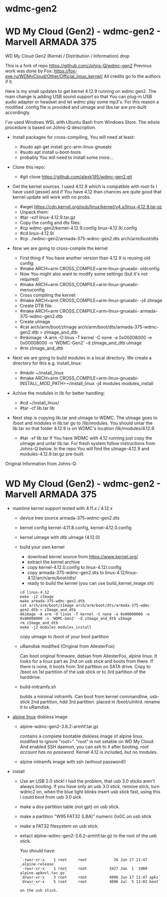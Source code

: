# wdmc-gen2 
WD My Cloud (Gen2) - wdmc-gen2 - Marvell ARMADA 375
===================================================
WD My Cloud  Gen2 (Kernel / Distribution / Information) drop

This is a fork of repo https://github.com/Johns-Q/wdmc-gen2
Previous work was done by Fox: https://fox-exe.ru/WDMyCloud/Other/Official_linux_kernel/
All credits go to the authors if it.

Here is my small updates to get kernel 4.12.9 running on wdmc gen2.
The main change is adding USB sound support so that You can plug-in USB audio adapter
or headset and let wdmc play some mp3's. For this reason a modified .config file is provided
and uImage and libs.tar are pre-built accordingly.

I've used Windows WSL with Ubuntu Bash from Windows Store.
The whole procedure is based on Johns-Q description.

* Install packages for cross-compiling, You will need at least:
	- #sudo apt-get install gcc-arm-linux-gnueabi
    - #sudo apt install u-boot-tools
	- probably You will need to install some more...
* Clone this repo:
	- #git clone https://github.com/alexk195/wdmc-gen2.git
* Get the kernel sources. I used 4.12.9 which is compatible with root-fs I have used (jessie) and 
if You have 4.12 than chances are quite good that kernel update will work with no probs.
	- #wget https://cdn.kernel.org/pub/linux/kernel/v4.x/linux-4.12.9.tar.gz
	- Unpack them:
	- #tar -xzf linux-4.12.9.tar.gz
	- Copy the config and dts files:
    - #cp wdmc-gen2/kernel-4.12.9.config linux-4.12.9/.config
    - #cd linux-4.12.9/
    - #cp ../wdmc-gen2/armada-375-wdmc-gen2.dts arch/arm/boot/dts
	
* Now we are going to cross-compile the kernel
	- First thing if You have another version than 4.12.9 is reusing old config:
	- #make ARCH=arm CROSS_COMPILE=arm-linux-gnueabi- oldconfig
	- Now You might also want to modify some settings (but it's not required)
	- #make ARCH=arm CROSS_COMPILE=arm-linux-gnueabi- menuconfig
	- Cross compiling the kernel:
	- #make ARCH=arm CROSS_COMPILE=arm-linux-gnueabi- -j4 zImage
	- Create DTB file:
	- #make ARCH=arm CROSS_COMPILE=arm-linux-gnueabi- armada-375-wdmc-gen2.dtb
	- Create uImage
	- #cat arch/arm/boot/zImage arch/arm/boot/dts/armada-375-wdmc-gen2.dtb > zImage_and_dtb
	- #mkimage -A arm -O linux -T kernel -C none -a 0x00008000 -e 0x00008000 -n 'WDMC-Gen2' -d zImage_and_dtb uImage
	- #rm zImage_and_dtb
* Next we are going to build modules in a local directory. We create a directory for this e.g. install_linux:
	- #mkdir ~/install_linux
	- #make ARCH=arm CROSS_COMPILE=arm-linux-gnueabi- INSTALL_MOD_PATH=~/install_linux -j4 modules modules_install
* Achive the modules in lib for better handling:
	- #cd ~/install_linux/
	- #tar -cf lib.tar lib
* Next step is copying lib.tar and uImage to WDMC. The uImage goes to /boot and modules in lib.tar go to /lib/modules.
  You should untar the lib.tar so that folder 4.12.9 is on WDMC's location /lib/modules/4.12.9.
	- #tar -xf lib.tar
  If You have WDMC with 4.12 running just copy the uImage and untar lib.tar. For fresh system follow instructions from Johns-Q below.
  In the repo You will find the uImage-4.12.9 and modules-4.12.9.tar.gz pre-built.
  
Original Information from Johns-Q:

WD My Cloud (Gen2) - wdmc-gen2 - Marvell ARMADA 375
===================================================

* mainline kernel support
	tested with 4.11.x / 4.12.x
	- device tree source
		armada-375-wdmc-gen2.dts
	- kernel config
		kernel-4.11.8.config, kernel-4.12.0.config
	- kernel uImage with dtb
		uImage (4.12.0)


	- build your own kernel

		- download kernel source from https://www.kernel.org/
		- extract the kernel archive
		- copy kernel-4.12.0.config to linux-4.12/.config 
		- copy armada-375-wdmc-gen2.dts to
		  linux-4.12/linux-4.12/arch/arm/boot/dts/
		- ready to build the kernel (you can use build_kernel_image.sh)
		```
		cd linux-4.12
		make -j2 zImage
		make armada-375-wdmc-gen2.dtb
		cat arch/arm/boot/zImage arch/arm/boot/dts/armada-375-wdmc-gen2.dtb > zImage_and_dtb
		mkimage -A arm -O linux -T kernel -C none -a 0x00008000 -e 0x00008000 -n 'WDMC-Gen2' -d zImage_and_dtb uImage
		rm zImage_and_dtb
		make -j2 modules modules_install

		```
		copy uImage to /boot of your boot partition

	- uRamdisk modified (Original from AllesterFox)

		Can boot original firmware, debian from AllesterFox,
		alpine linux.  It looks for a linux part as 2nd on usb stick
		and boots from there.  If there is none, it boots from 3rd
		partition on SATA drive.  Copy to /boot on 1st partition of
		the usb stick or to 3rd partition of the harddrive.

	- build-initramfs.sh

		builds a minimal initramfs.  Can boot from kernel commandline,
		usb-stick 2nd partition, hdd 3rd partition.
		placed in /boot/uInitrd. rename it to uRamdisk.
		
* [alpine linux](https://alpinelinux.org/) diskless image

	- alpine-wdmc-gen2-3.6.2-armhf.tar.gz

		contains a complete bootable diskless image of alpine linux.
		modified to ignore "root=". "root" is not setable on
		WD My Cloud. And enabled SSH daemon, you can ssh to it after
		booting. *root account has no password.*
		Kernel 4.12 is included, but no modules.

	- alpine initramfs image with ssh (without password!)

* install
	- Use an USB 2.0 stick!
		I had the problem, that usb 3.0 sticks aren't always booting.
		If you have only an usb 3.0 stick, remove stick, turn wdmc2 on,
		when the blue light blinks insert usb stick fast, using this i
		could boot from usb 3.0 sick.

	- make a dos partition table (not gpt) on usb stick.
	- make a partition "W95 FAT32 (LBA)" numeric 0x0C on usb stick
	- make a FAT32 filesystem on usb stick.
	- extact alpine-wdmc-gen2-3.6.2-armhf.tar.gz to the root of the
	  usb stick.

	  You should have:
	  ```  
	  `-rwxr-xr-x    1 root     root            26 Jun 17 11:47 .alpine-release`
	  `-rwxr-xr-x    1 root     root          3427 Jan  1  1980 alpine.apkovl.tar.gz´
	  `drwxr-xr-x    3 root     root          4096 Jun 17 11:47 apks`
	  `drwxr-xr-x    5 root     root          4096 Jul  5 12:02 boot`
          ```
	  on the usb stick.
